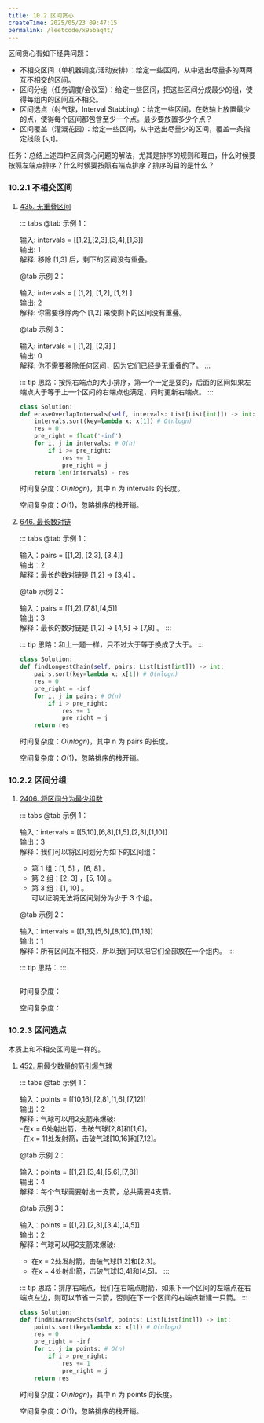 ```yaml
---
title: 10.2 区间贪心
createTime: 2025/05/23 09:47:15
permalink: /leetcode/x95baq4t/
---
```


区间贪心有如下经典问题：

- 不相交区间（单机器调度/活动安排）：给定一些区间，从中选出尽量多的两两互不相交的区间。
- 区间分组（任务调度/会议室）：给定一些区间，把这些区间分成最少的组，使得每组内的区间互不相交。
- 区间选点（射气球，Interval Stabbing）：给定一些区间，在数轴上放置最少的点，使得每个区间都包含至少一个点。最少要放置多少个点？
- 区间覆盖（灌溉花园）：给定一些区间，从中选出尽量少的区间，覆盖一条指定线段 [s,t]。

任务：总结上述四种区间贪心问题的解法，尤其是排序的规则和理由，什么时候要按照左端点排序？什么时候要按照右端点排序？排序的目的是什么？

### 10.2.1 不相交区间

1. [435. 无重叠区间](https://leetcode.cn/problems/non-overlapping-intervals/description/)

    <Badge type="info" text="给定一个区间的集合 intervals ，其中 intervals[i] = [starti, endi] 。返回 需要移除区间的最小数量，使剩余区间互不重叠 。注意 只在一点上接触的区间是 不重叠的。例如 [1, 2] 和 [2, 3] 是不重叠的。" />

    ::: tabs
    @tab 示例 1：
    
    输入: intervals = [[1,2],[2,3],[3,4],[1,3]]  
    输出: 1  
    解释: 移除 [1,3] 后，剩下的区间没有重叠。

    @tab 示例 2：

    输入: intervals = [ [1,2], [1,2], [1,2] ]  
    输出: 2  
    解释: 你需要移除两个 [1,2] 来使剩下的区间没有重叠。

    @tab 示例 3：

    输入: intervals = [ [1,2], [2,3] ]  
    输出: 0  
    解释: 你不需要移除任何区间，因为它们已经是无重叠的了。
    :::

    ::: tip 
    思路：按照右端点的大小排序，第一个一定是要的，后面的区间如果左端点大于等于上一个区间的右端点也满足，同时更新右端点。
    :::

    ```py
    class Solution:
    def eraseOverlapIntervals(self, intervals: List[List[int]]) -> int:
        intervals.sort(key=lambda x: x[1]) # O(nlogn)
        res = 0
        pre_right = float('-inf')
        for i, j in intervals: # O(n)
            if i >= pre_right:
                res += 1
                pre_right = j
        return len(intervals) - res
    ```
    
    时间复杂度：$O(nlogn)$，其中 n 为 intervals 的长度。

    空间复杂度：$O(1)$，忽略排序的栈开销。

2. [646. 最长数对链](https://leetcode.cn/problems/maximum-length-of-pair-chain/description/)

    <Badge type="info" text="给你一个由 n 个数对组成的数对数组 pairs ，其中 pairs[i] = [lefti, righti] 且 lefti < righti 。现在，我们定义一种 跟随 关系，当且仅当 b < c 时，数对 p2 = [c, d] 才可以跟在 p1 = [a, b] 后面。我们用这种形式来构造 数对链 。找出并返回能够形成的 最长数对链的长度 。你不需要用到所有的数对，你可以以任何顺序选择其中的一些数对来构造。" />

    ::: tabs
    @tab 示例 1：
    
    输入：pairs = [[1,2], [2,3], [3,4]]  
    输出：2  
    解释：最长的数对链是 [1,2] -> [3,4] 。

    @tab 示例 2：

    输入：pairs = [[1,2],[7,8],[4,5]]  
    输出：3  
    解释：最长的数对链是 [1,2] -> [4,5] -> [7,8] 。
    :::

    ::: tip 
    思路：和上一题一样，只不过大于等于换成了大于。
    :::

    ```py
    class Solution:
    def findLongestChain(self, pairs: List[List[int]]) -> int:
        pairs.sort(key=lambda x: x[1]) # O(nlogn)
        res = 0
        pre_right = -inf
        for i, j in pairs: # O(n)
            if i > pre_right:
                res += 1
                pre_right = j
        return res
    ```
    
    时间复杂度：$O(nlogn)$，其中 n 为 pairs 的长度。

    空间复杂度：$O(1)$，忽略排序的栈开销。

### 10.2.2 区间分组

1. [2406. 将区间分为最少组数](https://leetcode.cn/problems/divide-intervals-into-minimum-number-of-groups/description/)

    <Badge type="info" text="给你一个二维整数数组 intervals ，其中 intervals[i] = [lefti, righti] 表示 闭 区间 [lefti, righti] 。你需要将 intervals 划分为一个或者多个区间 组 ，每个区间 只 属于一个组，且同一个组中任意两个区间 不相交 。请你返回 最少 需要划分成多少个组。如果两个区间覆盖的范围有重叠（即至少有一个公共数字），那么我们称这两个区间是 相交 的。比方说区间 [1, 5] 和 [5, 8] 相交。" />

    ::: tabs
    @tab 示例 1：
    
    输入：intervals = [[5,10],[6,8],[1,5],[2,3],[1,10]]  
    输出：3  
    解释：我们可以将区间划分为如下的区间组：  
    - 第 1 组：[1, 5] ，[6, 8] 。  
    - 第 2 组：[2, 3] ，[5, 10] 。  
    - 第 3 组：[1, 10] 。  
    可以证明无法将区间划分为少于 3 个组。

    @tab 示例 2：

    输入：intervals = [[1,3],[5,6],[8,10],[11,13]]  
    输出：1  
    解释：所有区间互不相交，所以我们可以把它们全部放在一个组内。
    :::

    ::: tip 
    思路：
    :::

    ```py
    ```
    
    时间复杂度：

    空间复杂度：

### 10.2.3 区间选点

本质上和不相交区间是一样的。

1. [452. 用最少数量的箭引爆气球](https://leetcode.cn/problems/minimum-number-of-arrows-to-burst-balloons/description/)

    <Badge type="info" text="有一些球形气球贴在一堵用 XY 平面表示的墙面上。墙面上的气球记录在整数数组 points ，其中points[i] = [xstart, xend] 表示水平直径在 xstart 和 xend之间的气球。你不知道气球的确切 y 坐标。一支弓箭可以沿着 x 轴从不同点 完全垂直 地射出。在坐标 x 处射出一支箭，若有一个气球的直径的开始和结束坐标为 xstart，xend， 且满足  xstart ≤ x ≤ xend，则该气球会被 引爆 。可以射出的弓箭的数量 没有限制 。 弓箭一旦被射出之后，可以无限地前进。给你一个数组 points ，返回引爆所有气球所必须射出的 最小 弓箭数 。" />

    ::: tabs
    @tab 示例 1：
    
    输入：points = [[10,16],[2,8],[1,6],[7,12]]  
    输出：2  
    解释：气球可以用2支箭来爆破:  
    -在x = 6处射出箭，击破气球[2,8]和[1,6]。  
    -在x = 11处发射箭，击破气球[10,16]和[7,12]。

    @tab 示例 2：

    输入：points = [[1,2],[3,4],[5,6],[7,8]]  
    输出：4  
    解释：每个气球需要射出一支箭，总共需要4支箭。

    @tab 示例 3：

    输入：points = [[1,2],[2,3],[3,4],[4,5]]  
    输出：2  
    解释：气球可以用2支箭来爆破:  
    - 在x = 2处发射箭，击破气球[1,2]和[2,3]。  
    - 在x = 4处射出箭，击破气球[3,4]和[4,5]。
    :::

    ::: tip 
    思路：排序右端点，我们在右端点射箭，如果下一个区间的左端点在右端点左边，则可以节省一只箭，否则在下一个区间的右端点新建一只箭。
    :::

    ```py
    class Solution:
    def findMinArrowShots(self, points: List[List[int]]) -> int:
        points.sort(key=lambda x: x[1]) # O(nlogn)
        res = 0
        pre_right = -inf
        for i, j in points: # O(n)
            if i > pre_right:
                res += 1
                pre_right = j
        return res
    ```
    
    时间复杂度：$O(nlogn)$，其中 n 为 points 的长度。

    空间复杂度：$O(1)$，忽略排序的栈开销。